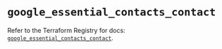 # `google_essential_contacts_contact`

Refer to the Terraform Registry for docs: [`google_essential_contacts_contact`](https://registry.terraform.io/providers/hashicorp/google-beta/5.43.1/docs/resources/google_essential_contacts_contact).
